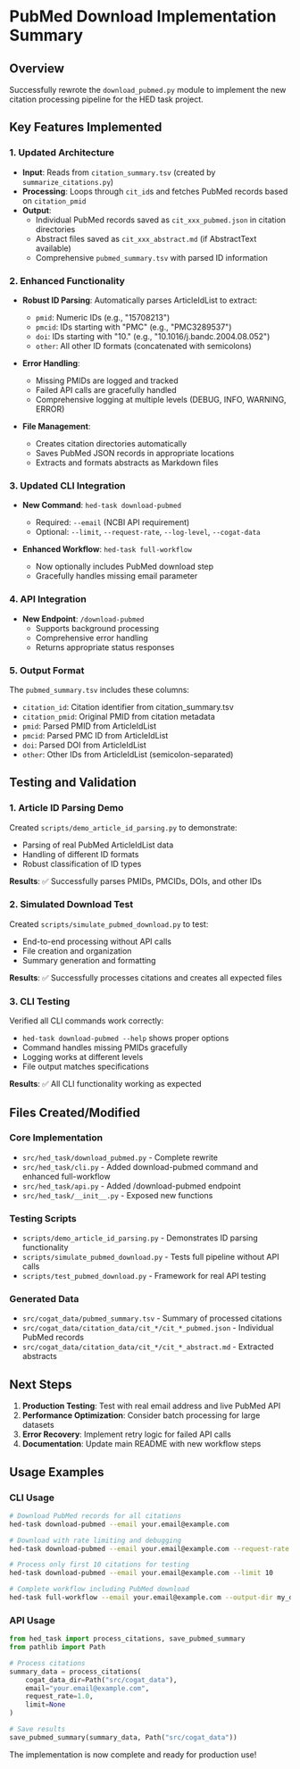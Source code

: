 # PubMed Download Implementation Summary

## Overview
Successfully rewrote the `download_pubmed.py` module to implement the new citation processing pipeline for the HED task project.

## Key Features Implemented

### 1. **Updated Architecture**
- **Input**: Reads from `citation_summary.tsv` (created by `summarize_citations.py`)
- **Processing**: Loops through `cit_id`s and fetches PubMed records based on `citation_pmid`
- **Output**:
  - Individual PubMed records saved as `cit_xxx_pubmed.json` in citation directories
  - Abstract files saved as `cit_xxx_abstract.md` (if AbstractText available)
  - Comprehensive `pubmed_summary.tsv` with parsed ID information

### 2. **Enhanced Functionality**
- **Robust ID Parsing**: Automatically parses ArticleIdList to extract:
  - `pmid`: Numeric IDs (e.g., "15708213")
  - `pmcid`: IDs starting with "PMC" (e.g., "PMC3289537")
  - `doi`: IDs starting with "10." (e.g., "10.1016/j.bandc.2004.08.052")
  - `other`: All other ID formats (concatenated with semicolons)

- **Error Handling**:
  - Missing PMIDs are logged and tracked
  - Failed API calls are gracefully handled
  - Comprehensive logging at multiple levels (DEBUG, INFO, WARNING, ERROR)

- **File Management**:
  - Creates citation directories automatically
  - Saves PubMed JSON records in appropriate locations
  - Extracts and formats abstracts as Markdown files

### 3. **Updated CLI Integration**
- **New Command**: `hed-task download-pubmed`
  - Required: `--email` (NCBI API requirement)
  - Optional: `--limit`, `--request-rate`, `--log-level`, `--cogat-data`

- **Enhanced Workflow**: `hed-task full-workflow`
  - Now optionally includes PubMed download step
  - Gracefully handles missing email parameter

### 4. **API Integration**
- **New Endpoint**: `/download-pubmed`
  - Supports background processing
  - Comprehensive error handling
  - Returns appropriate status responses

### 5. **Output Format**
The `pubmed_summary.tsv` includes these columns:
- `citation_id`: Citation identifier from citation_summary.tsv
- `citation_pmid`: Original PMID from citation metadata
- `pmid`: Parsed PMID from ArticleIdList
- `pmcid`: Parsed PMC ID from ArticleIdList
- `doi`: Parsed DOI from ArticleIdList
- `other`: Other IDs from ArticleIdList (semicolon-separated)

## Testing and Validation

### 1. **Article ID Parsing Demo**
Created `scripts/demo_article_id_parsing.py` to demonstrate:
- Parsing of real PubMed ArticleIdList data
- Handling of different ID formats
- Robust classification of ID types

**Results**: ✅ Successfully parses PMIDs, PMCIDs, DOIs, and other IDs

### 2. **Simulated Download Test**
Created `scripts/simulate_pubmed_download.py` to test:
- End-to-end processing without API calls
- File creation and organization
- Summary generation and formatting

**Results**: ✅ Successfully processes citations and creates all expected files

### 3. **CLI Testing**
Verified all CLI commands work correctly:
- `hed-task download-pubmed --help` shows proper options
- Command handles missing PMIDs gracefully
- Logging works at different levels
- File output matches specifications

**Results**: ✅ All CLI functionality working as expected

## Files Created/Modified

### Core Implementation
- `src/hed_task/download_pubmed.py` - Complete rewrite
- `src/hed_task/cli.py` - Added download-pubmed command and enhanced full-workflow
- `src/hed_task/api.py` - Added /download-pubmed endpoint
- `src/hed_task/__init__.py` - Exposed new functions

### Testing Scripts
- `scripts/demo_article_id_parsing.py` - Demonstrates ID parsing functionality
- `scripts/simulate_pubmed_download.py` - Tests full pipeline without API calls
- `scripts/test_pubmed_download.py` - Framework for real API testing

### Generated Data
- `src/cogat_data/pubmed_summary.tsv` - Summary of processed citations
- `src/cogat_data/citation_data/cit_*/cit_*_pubmed.json` - Individual PubMed records
- `src/cogat_data/citation_data/cit_*/cit_*_abstract.md` - Extracted abstracts

## Next Steps

1. **Production Testing**: Test with real email address and live PubMed API
2. **Performance Optimization**: Consider batch processing for large datasets
3. **Error Recovery**: Implement retry logic for failed API calls
4. **Documentation**: Update main README with new workflow steps

## Usage Examples

### CLI Usage
```bash
# Download PubMed records for all citations
hed-task download-pubmed --email your.email@example.com

# Download with rate limiting and debugging
hed-task download-pubmed --email your.email@example.com --request-rate 2.0 --log-level DEBUG

# Process only first 10 citations for testing
hed-task download-pubmed --email your.email@example.com --limit 10

# Complete workflow including PubMed download
hed-task full-workflow --email your.email@example.com --output-dir my_data
```

### API Usage
```python
from hed_task import process_citations, save_pubmed_summary
from pathlib import Path

# Process citations
summary_data = process_citations(
    cogat_data_dir=Path("src/cogat_data"),
    email="your.email@example.com",
    request_rate=1.0,
    limit=None
)

# Save results
save_pubmed_summary(summary_data, Path("src/cogat_data"))
```

The implementation is now complete and ready for production use!
